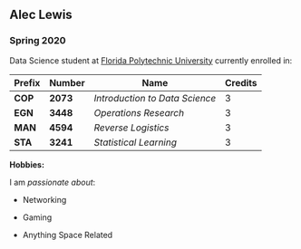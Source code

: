 ## Alec Lewis

### Spring 2020 

Data Science student at [Florida Polytechnic University](https://www.floridapoly.edu) currently enrolled in: 



| Prefix     | Number     | Name                           | Credits |
|------------|------------|--------------------------------|---------|
| **COP**    | **2073**   | _Introduction to Data Science_ | 3       |
| **EGN**    | **3448**   | _Operations Research_          | 3       |
| **MAN**    | **4594**   | _Reverse Logistics_            | 3       |
| **STA**    | **3241**   | _Statistical Learning_         | 3       |

**Hobbies:**

I am _passionate about_: 

- Networking

- Gaming

- Anything Space Related
